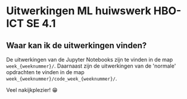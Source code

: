 # Uitwerkingen ML huiwswerk HBO-ICT SE 4.1
## Waar kan ik de uitwerkingen vinden?
De uitwerkingen van de Jupyter Notebooks zijn te vinden in de map `week_{weeknummer}/`. Daarnaast zijn de uitwerkingen van de 'normale' opdrachten te vinden in de map `week_{weeknummer}/code_week_{weeknummer}/`.

Veel nakijkplezier! 😁